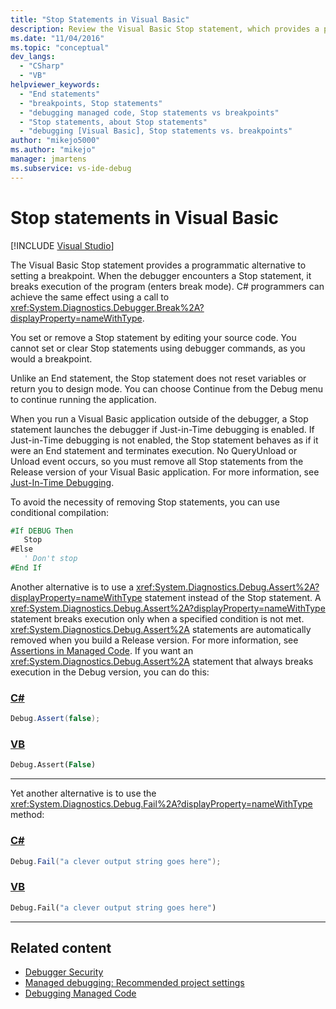 ```yaml
---
title: "Stop Statements in Visual Basic"
description: Review the Visual Basic Stop statement, which provides a programmatic alternative to setting a breakpoint in Visual Studio.
ms.date: "11/04/2016"
ms.topic: "conceptual"
dev_langs:
  - "CSharp"
  - "VB"
helpviewer_keywords:
  - "End statements"
  - "breakpoints, Stop statements"
  - "debugging managed code, Stop statements vs breakpoints"
  - "Stop statements, about Stop statements"
  - "debugging [Visual Basic], Stop statements vs. breakpoints"
author: "mikejo5000"
ms.author: "mikejo"
manager: jmartens
ms.subservice: vs-ide-debug
---
```

# Stop statements in Visual Basic

 [!INCLUDE [Visual Studio](~/includes/applies-to-version/vs-windows-only.md)]

The Visual Basic Stop statement provides a programmatic alternative to setting a breakpoint. When the debugger encounters a Stop statement, it breaks execution of the program (enters break mode). C# programmers can achieve the same effect using a call to <xref:System.Diagnostics.Debugger.Break%2A?displayProperty=nameWithType>.

You set or remove a Stop statement by editing your source code. You cannot set or clear Stop statements using debugger commands, as you would a breakpoint.

Unlike an End statement, the Stop statement does not reset variables or return you to design mode. You can choose Continue from the Debug menu to continue running the application.

When you run a Visual Basic application outside of the debugger, a Stop statement launches the debugger if Just-in-Time debugging is enabled. If Just-in-Time debugging is not enabled, the Stop statement behaves as if it were an End statement and terminates execution. No QueryUnload or Unload event occurs, so you must remove all Stop statements from the Release version of your Visual Basic application. For more information, see [Just-In-Time Debugging](just-in-time-debugging-in-visual-studio.md).

 To avoid the necessity of removing Stop statements, you can use conditional compilation:

```vb
#If DEBUG Then
   Stop
#Else
   ' Don't stop
#End If
```

Another alternative is to use a <xref:System.Diagnostics.Debug.Assert%2A?displayProperty=nameWithType> statement instead of the Stop statement. A <xref:System.Diagnostics.Debug.Assert%2A?displayProperty=nameWithType> statement breaks execution only when a specified condition is not met. <xref:System.Diagnostics.Debug.Assert%2A> statements are automatically removed when you build a Release version. For more information, see [Assertions in Managed Code](assertions-in-managed-code.md). If you want an <xref:System.Diagnostics.Debug.Assert%2A> statement that always breaks execution in the Debug version, you can do this:

### [C#](#tab/csharp)
```csharp
Debug.Assert(false);
```

### [VB](#tab/vb)
```vb
Debug.Assert(False)
```
---

Yet another alternative is to use the <xref:System.Diagnostics.Debug.Fail%2A?displayProperty=nameWithType> method:

### [C#](#tab/csharp)
```csharp
Debug.Fail("a clever output string goes here");
```

### [VB](#tab/vb)
```vb
Debug.Fail("a clever output string goes here")
```
---

## Related content

- [Debugger Security](debugger-security.md)
- [Managed debugging: Recommended project settings](managed-debugging-recommended-property-settings.md)
- [Debugging Managed Code](debugging-managed-code.md)

